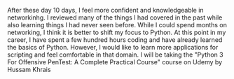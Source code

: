 
After these day 10 days, I feel more confident and knowledgeable in networkinhg. I reviewed many of the things I had covered in the past while also learning things I had never seen before. While I could spend months on networking, I think it is better to shift my focus to Python. At this point in my career, I have spent a few hundred hours coding and have already learned the basics of Python. However, I would like to learn more applications for scripting and feel comfortable in that domain. I will be taking the "Python 3 For Offensive PenTest: A Complete Practical Course" course on Udemy by Hussam Khrais
